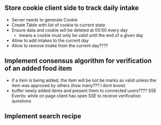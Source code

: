 

## Store cookie client side to track daily intake

- Server needs to generate Cookie
- Create Table with list of cookie to current state
- Ensure data and cookie will be deleted at 00:00 every day
    - means a cookie must only be valid until the end of a given day
- Allow to add intakes to the current day
- Allow to remove intake from the current day????


## Implement consensus algorithm for verification of an added food item

- if a item is being added, the item will be not be marks as valid unless the item was approved by others (how many??? I dont know)
- buffer newly added items and present them to connected users???? SSE Events: while on page client has open SSE to receive verification questions


## Implement search recipe